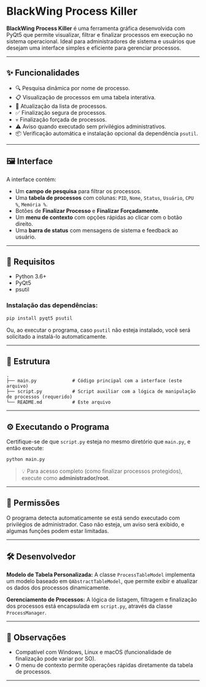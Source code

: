 # BlackWing Process Killer

**BlackWing Process Killer** é uma ferramenta gráfica desenvolvida com PyQt5 que permite visualizar, filtrar e finalizar processos em execução no sistema operacional. Ideal para administradores de sistema e usuários que desejam uma interface simples e eficiente para gerenciar processos.

---

## ✨ Funcionalidades

* 🔍 Pesquisa dinâmica por nome de processo.
* 📋 Visualização de processos em uma tabela interativa.
* 🔄 Atualização da lista de processos.
* ✅ Finalização segura de processos.
* 💀 Finalização forçada de processos.
* ⚠️ Aviso quando executado sem privilégios administrativos.
* 📦 Verificação automática e instalação opcional da dependência `psutil`.

---

## 🖼️ Interface

A interface contém:

* Um **campo de pesquisa** para filtrar os processos.
* Uma **tabela de processos** com colunas: `PID`, `Nome`, `Status`, `Usuário`, `CPU %`, `Memória %`.
* Botões de **Finalizar Processo** e **Finalizar Forçadamente**.
* Um **menu de contexto** com opções rápidas ao clicar com o botão direito.
* Uma **barra de status** com mensagens de sistema e feedback ao usuário.

---

## 🚀 Requisitos

* Python 3.6+
* PyQt5
* psutil

### Instalação das dependências:

```bash
pip install pyqt5 psutil
```

Ou, ao executar o programa, caso `psutil` não esteja instalado, você será solicitado a instalá-lo automaticamente.

---

## 📁 Estrutura

```
.
├── main.py             # Código principal com a interface (este arquivo)
├── script.py           # Script auxiliar com a lógica de manipulação de processos (requerido)
└── README.md           # Este arquivo
```

---

## ⚙️ Executando o Programa

Certifique-se de que `script.py` esteja no mesmo diretório que `main.py`, e então execute:

```bash
python main.py
```

> 💡 Para acesso completo (como finalizar processos protegidos), execute como **administrador/root**.

---

## 🔐 Permissões

O programa detecta automaticamente se está sendo executado com privilégios de administrador. Caso não esteja, um aviso será exibido, e algumas funções podem estar limitadas.

---

## 🛠️ Desenvolvedor

**Modelo de Tabela Personalizada:**
A classe `ProcessTableModel` implementa um modelo baseado em `QAbstractTableModel`, que permite exibir e atualizar os dados dos processos dinamicamente.

**Gerenciamento de Processos:**
A lógica de listagem, filtragem e finalização dos processos está encapsulada em `script.py`, através da classe `ProcessManager`.

---

## 📌 Observações

* Compatível com Windows, Linux e macOS (funcionalidade de finalização pode variar por SO).
* O menu de contexto permite operações rápidas diretamente da tabela de processos.

---